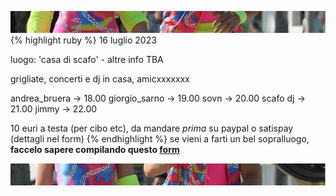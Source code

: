 ![amo noi](top.jpg)
{% highlight ruby %} 16 luglio 2023

luogo: 'casa di scafo' - altre info TBA

grigliate, concerti e dj in casa, amicxxxxxxx

andrea_bruera -> 18.00
giorgio_sarno -> 19.00
sovn -> 20.00
scafo dj -> 21.00
jimmy -> 22.00

10 euri a testa (per cibo etc), da mandare *prima* su paypal o satispay (dettagli nel form)
{% endhighlight %}
se vieni a farti un bel sopralluogo, **faccelo sapere compilando questo [form](https://forms.gle/JuHwHhs9XsiqurCD9)**

![amo noi](below.jpg)
